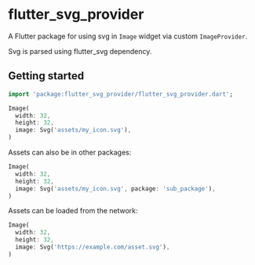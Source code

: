# flutter_svg_provider

A Flutter package for using svg in `Image` widget via custom `ImageProvider`.

Svg is parsed using flutter_svg dependency.

## Getting started

```dart
import 'package:flutter_svg_provider/flutter_svg_provider.dart';

Image(
  width: 32,
  height: 32,
  image: Svg('assets/my_icon.svg'),
)
```

Assets can also be in other packages:

```dart
Image(
  width: 32,
  height: 32,
  image: Svg('assets/my_icon.svg', package: 'sub_package'),
)
```

Assets can be loaded from the network:

```dart
Image(
  width: 32,
  height: 32,
  image: Svg('https://example.com/asset.svg'),
)
```
